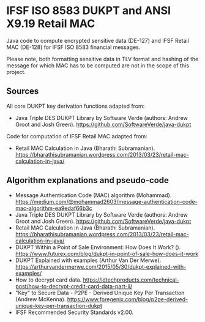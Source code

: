# IFSF ISO 8583 DUKPT and ANSI X9.19 Retail MAC

Java code to compute encrypted sensitive data (DE-127) and IFSF Retail MAC (DE-128) 
for IFSF ISO 8583 financial messages.

Please note, both formatting sensitive data in TLV format and hashing of the message for which MAC has to be computed 
are not in the scope of this project.

## Sources

All core DUKPT key derivation functions adapted from: 
- Java Triple DES DUKPT Library by Software Verde (authors: Andrew Groot and Josh Green).
  https://github.com/SoftwareVerde/java-dukpt
  
Code for computation of IFSF Retail MAC adapted from:
- Retail MAC Calculation in Java (Bharathi Subramanian).
  https://bharathisubramanian.wordpress.com/2013/03/23/retail-mac-calculation-in-java/
  
## Algorithm explanations and pseudo-code

- Message Authentication Code (MAC) algorithm (Mohammad).
  https://medium.com/@mohammad2603/message-authentication-code-mac-algorithm-ea9edaf66b3c
- Java Triple DES DUKPT Library by Software Verde (authors: Andrew Groot and Josh Green).
  https://github.com/SoftwareVerde/java-dukpt
- Retail MAC Calculation in Java (Bharathi Subramanian).
  https://bharathisubramanian.wordpress.com/2013/03/23/retail-mac-calculation-in-java/
- DUKPT Within a Point of Sale Environment: How Does It Work? ().
  https://www.futurex.com/blog/dukpt-in-point-of-sale-how-does-it-work
- DUKPT Explained with examples (Arthur Van Der Merwe).
  https://arthurvandermerwe.com/2015/05/30/dukpt-explained-with-examples/
- How to decrypt card data.
  https://idtechproducts.com/technical-post/how-to-decrypt-credit-card-data-part-ii/
- "Key" to Secure Data - P2PE - Derived Unique Key Per Transaction (Andrew McKenna).
  https://www.foregenix.com/blog/p2pe-derived-unique-key-per-transaction-dukpt
- IFSF Recommended Security Standards v2.00.
